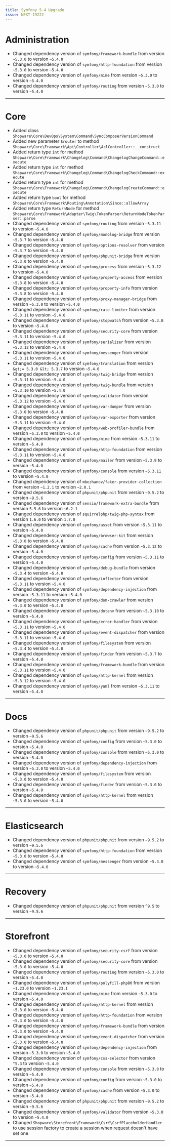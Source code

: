 ```yaml
---
title: Symfony 5.4 Upgrade
issue: NEXT-19222
---
```

# Administration
* Changed dependency version of `symfony/framework-bundle` from version `~5.3.0` to version `~5.4.0`
* Changed dependency version of `symfony/http-foundation` from version `~5.3.0` to version `~5.4.0`
* Changed dependency version of `symfony/mime` from version `~5.3.0` to version `~5.4.0`
* Changed dependency version of `symfony/routing` from version `~5.3.0` to version `~5.4.0`
___
# Core
* Added class `Shopware\Core\DevOps\System\Command\SyncComposerVersionCommand`
* Added new parameter `$router` to method `Shopware\Core\Framework\Api\Controller\AclController::__construct`
* Added return type `int` for method `Shopware\Core\Framework\Changelog\Command\ChangelogChangeCommand::execute`
* Added return type `int` for method `Shopware\Core\Framework\Changelog\Command\ChangelogCheckCommand::execute`
* Added return type `int` for method `Shopware\Core\Framework\Changelog\Command\ChangelogCreateCommand::execute`
* Added return type `bool` for method `Shopware\Core\Framework\Routing\Annotation\Since::allowArray`
* Added return type `ReturnNode` for method `Shopware\Core\Framework\Adapter\Twig\TokenParser\ReturnNodeTokenParser::parse`
* Changed dependency version of `symfony/routing` from version `~5.3.11` to version `~5.4.0`
* Changed dependency version of `symfony/monolog-bridge` from version `~5.3.7` to version `~5.4.0`
* Changed dependency version of `symfony/options-resolver` from version `~5.3.7` to version `~5.4.0`
* Changed dependency version of `symfony/phpunit-bridge` from version `~5.3.0` to version `~5.4.0`
* Changed dependency version of `symfony/process` from version `~5.3.12` to version `~5.4.0`
* Changed dependency version of `symfony/property-access` from version `~5.3.8` to version `~5.4.0`
* Changed dependency version of `symfony/property-info` from version `~5.3.8` to version `~5.4.0`
* Changed dependency version of `symfony/proxy-manager-bridge` from version `~5.3.0` to version `~5.4.0`
* Changed dependency version of `symfony/rate-limiter` from version `~5.3.11` to version `~5.4.0`
* Changed dependency version of `symfony/stopwatch` from version `~5.3.0` to version `~5.4.0`
* Changed dependency version of `symfony/security-core` from version `~5.3.11` to version `~5.4.0`
* Changed dependency version of `symfony/serializer` from version `~5.3.12` to version `~5.4.0`
* Changed dependency version of `symfony/messenger` from version `~5.3.11` to version `~5.4.0`
* Changed dependency version of `symfony/translation` from version `&gt;= 5.3.0 &lt; 5.3.7` to version `~5.4.0`
* Changed dependency version of `symfony/twig-bridge` from version `~5.3.11` to version `~5.4.0`
* Changed dependency version of `symfony/twig-bundle` from version `~5.3.10` to version `~5.4.0`
* Changed dependency version of `symfony/validator` from version `~5.3.12` to version `~5.4.0`
* Changed dependency version of `symfony/var-dumper` from version `~5.3.0` to version `~5.4.0`
* Changed dependency version of `symfony/var-exporter` from version `~5.3.11` to version `~5.4.0`
* Changed dependency version of `symfony/web-profiler-bundle` from version `~5.3.0` to version `~5.4.0`
* Changed dependency version of `symfony/mime` from version `~5.3.11` to version `~5.4.0`
* Changed dependency version of `symfony/http-foundation` from version `~5.3.11` to version `~5.4.0`
* Changed dependency version of `symfony/mailer` from version `~5.3.9` to version `~5.4.0`
* Changed dependency version of `symfony/console` from version `~5.3.11` to version `~5.4.0`
* Changed dependency version of `mbezhanov/faker-provider-collection` from version `~1.2.1` to version `~2.0.1`
* Changed dependency version of `phpunit/phpunit` from version `~9.5.2` to version `~9.5.6`
* Changed dependency version of `sensio/framework-extra-bundle` from version `5.5.6` to version `~6.2.1`
* Changed dependency version of `squirrelphp/twig-php-syntax` from version `1.6.0` to version `1.7.0`
* Changed dependency version of `symfony/asset` from version `~5.3.11` to version `~5.4.0`
* Changed dependency version of `symfony/browser-kit` from version `~5.3.0` to version `~5.4.0`
* Changed dependency version of `symfony/cache` from version `~5.3.12` to version `~5.4.0`
* Changed dependency version of `symfony/config` from version `~5.3.11` to version `~5.4.0`
* Changed dependency version of `symfony/debug-bundle` from version `~5.3.4` to version `~5.4.0`
* Changed dependency version of `symfony/inflector` from version `~5.3.11` to version `~5.4.0`
* Changed dependency version of `symfony/dependency-injection` from version `~5.3.11` to version `~5.4.0`
* Changed dependency version of `symfony/dom-crawler` from version `~5.3.0` to version `~5.4.0`
* Changed dependency version of `symfony/dotenv` from version `~5.3.10` to version `~5.4.0`
* Changed dependency version of `symfony/error-handler` from version `~5.3.11` to version `~5.4.0`
* Changed dependency version of `symfony/event-dispatcher` from version `~5.3.11` to version `~5.4.0`
* Changed dependency version of `symfony/filesystem` from version `~5.3.4` to version `~5.4.0`
* Changed dependency version of `symfony/finder` from version `~5.3.7` to version `~5.4.0`
* Changed dependency version of `symfony/framework-bundle` from version `~5.3.11` to version `~5.4.0`
* Changed dependency version of `symfony/http-kernel` from version `~5.3.12` to version `~5.4.0`
* Changed dependency version of `symfony/yaml` from version `~5.3.11` to version `~5.4.0`
___
# Docs
* Changed dependency version of `phpunit/phpunit` from version `~9.5.2` to version `~9.5.6`
* Changed dependency version of `symfony/config` from version `~5.3.0` to version `~5.4.0`
* Changed dependency version of `symfony/console` from version `~5.3.0` to version `~5.4.0`
* Changed dependency version of `symfony/dependency-injection` from version `~5.3.0` to version `~5.4.0`
* Changed dependency version of `symfony/filesystem` from version `~5.3.0` to version `~5.4.0`
* Changed dependency version of `symfony/finder` from version `~5.3.0` to version `~5.4.0`
* Changed dependency version of `symfony/http-kernel` from version `~5.3.0` to version `~5.4.0`
___
# Elasticsearch
* Changed dependency version of `phpunit/phpunit` from version `~9.5.2` to version `~9.5.6`
* Changed dependency version of `symfony/http-foundation` from version `~5.3.0` to version `~5.4.0`
* Changed dependency version of `symfony/messenger` from version `~5.3.0` to version `~5.4.0`
___
# Recovery
* Changed dependency version of `phpunit/phpunit` from version `^9.5` to version `~9.5.6`
___
# Storefront
* Changed dependency version of `symfony/security-csrf` from version `~5.3.0` to version `~5.4.0`
* Changed dependency version of `symfony/security-core` from version `~5.3.0` to version `~5.4.0`
* Changed dependency version of `symfony/routing` from version `~5.3.0` to version `~5.4.0`
* Changed dependency version of `symfony/polyfill-php80` from version `~1.23.0` to version `~1.23.1`
* Changed dependency version of `symfony/mime` from version `~5.3.0` to version `~5.4.0`
* Changed dependency version of `symfony/http-kernel` from version `~5.3.0` to version `~5.4.0`
* Changed dependency version of `symfony/http-foundation` from version `~5.3.0` to version `~5.4.0`
* Changed dependency version of `symfony/framework-bundle` from version `~5.3.0` to version `~5.4.0`
* Changed dependency version of `symfony/event-dispatcher` from version `~5.3.0` to version `~5.4.0`
* Changed dependency version of `symfony/dependency-injection` from version `~5.3.0` to version `~5.4.0`
* Changed dependency version of `symfony/css-selector` from version `^5.3` to version `~5.4.0`
* Changed dependency version of `symfony/console` from version `~5.3.0` to version `~5.4.0`
* Changed dependency version of `symfony/config` from version `~5.3.0` to version `~5.4.0`
* Changed dependency version of `symfony/cache` from version `~5.3.0` to version `~5.4.0`
* Changed dependency version of `phpunit/phpunit` from version `~9.5.2` to version `~9.5.6`
* Changed dependency version of `symfony/validator` from version `~5.3.0` to version `~5.4.0`
* Changed `Shopware\Storefront\Framework\Csrf\CsrfPlaceholderHandler` to use session factory to create a session when request doesn't have set one
___
